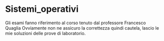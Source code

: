 # Sistemi_operativi
Gli esami fanno riferimento al corso tenuto dal professore Francesco Quaglia
Ovviamente non ne assicuro la correttezza quindi cautela, lascio le mie soluzioni delle prove di laboratorio.

